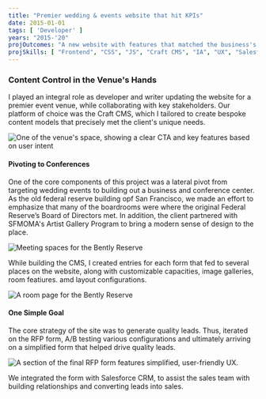 ```yaml
---
title: "Premier wedding & events website that hit KPIs"
date: 2015-01-01
tags: [ 'Developer' ]
years: "2015-'20"
projOutcomes: "A new website with features that matched the business's content needs, their brand look and feel, put content management into the marketing team's hands, and featured a robust RPF form thatb increased lead quality."
projSkills: [ "Frontend", "CSS", "JS", "Craft CMS", "IA", "UX", "Salesforce API" ]
---
```


### Content Control in the Venue's Hands

I played an integral role as developer and writer updating the website for a premier event venue, while collaborating with key stakeholders. Our platform of choice was the Craft CMS, which I tailored to create bespoke content models that precisely met the client's unique needs.

![One of the venue's space, showing a clear CTA and key features based on user intent](/bently-reserve-banking-hall.jpg)

#### Pivoting to Conferences

One of the core components of this project was a lateral pivot from targeting wedding events to building out a business and conference center. As the old federal reserve building opf San Francisco, we made an effort to emphasize that many of the boardrooms were where the original Federal Reserve’s Board of Directors met. In addition, the client partnered with SFMOMA's Artist Gallery Program to bring a modern sense of design to the place.

![Meeting spaces for the Bently Reserve](/reserve-spaces.jpg)

While building the CMS, I created entries for each form that fed to several places on the website, along with customizable capacities, image galleries, room featiures. amd layout configurations. 

![A room page for the Bently Reserve](/reserve-room.jpg)

#### One Simple Goal

The core strategy of the site was to generate quality leads. Thus, iterated on the RFP form, A/B testing various configurations and ultimately arriving on a simplified form that helped drive quality leads.

![A section of the final RFP form features simplified, user-friendly UX.](/reserve-rfp.jpg)

We integrated the form with Salesforce CRM, to assist the sales team with building relationships and converting leads into sales. 